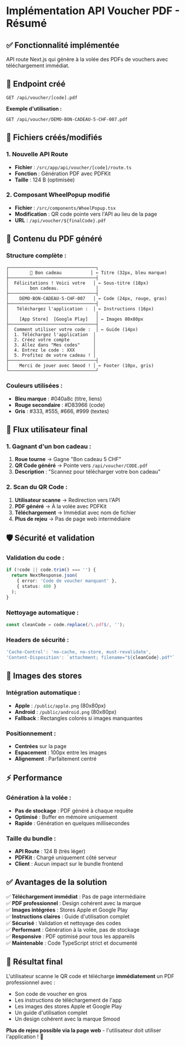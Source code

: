 # Implémentation API Voucher PDF - Résumé

## ✅ **Fonctionnalité implémentée**

API route Next.js qui génère à la volée des PDFs de vouchers avec téléchargement immédiat.

## 📍 **Endpoint créé**

```
GET /api/voucher/[code].pdf
```

**Exemple d'utilisation :**
```
GET /api/voucher/DEMO-BON-CADEAU-5-CHF-007.pdf
```

## 🔧 **Fichiers créés/modifiés**

### **1. Nouvelle API Route**
- **Fichier** : `/src/app/api/voucher/[code]/route.ts`
- **Fonction** : Génération PDF avec PDFKit
- **Taille** : 124 B (optimisée)

### **2. Composant WheelPopup modifié**
- **Fichier** : `/src/components/WheelPopup.tsx`
- **Modification** : QR code pointe vers l'API au lieu de la page
- **URL** : `/api/voucher/${finalCode}.pdf`

## 📄 **Contenu du PDF généré**

### **Structure complète :**
```
┌─────────────────────────────────┐
│        🎉 Bon cadeau           │ ← Titre (32px, bleu marque)
├─────────────────────────────────┤
│  Félicitations ! Voici votre   │ ← Sous-titre (18px)
│        bon cadeau.              │
├─────────────────────────────────┤
│    DEMO-BON-CADEAU-5-CHF-007   │ ← Code (24px, rouge, gras)
├─────────────────────────────────┤
│   Téléchargez l'application :  │ ← Instructions (16px)
│                                 │
│    [App Store]  [Google Play]   │ ← Images 80x80px
├─────────────────────────────────┤
│  Comment utiliser votre code :  │ ← Guide (14px)
│  1. Téléchargez l'application  │
│  2. Créez votre compte         │
│  3. Allez dans "Mes codes"     │
│  4. Entrez le code : XXX       │
│  5. Profitez de votre cadeau ! │
├─────────────────────────────────┤
│    Merci de jouer avec Smood ! │ ← Footer (10px, gris)
└─────────────────────────────────┘
```

### **Couleurs utilisées :**
- **Bleu marque** : #040a8c (titre, liens)
- **Rouge secondaire** : #D83966 (code)
- **Gris** : #333, #555, #666, #999 (textes)

## 🎯 **Flux utilisateur final**

### **1. Gagnant d'un bon cadeau :**
1. **Roue tourne** → Gagne "Bon cadeau 5 CHF"
2. **QR Code généré** → Pointe vers `/api/voucher/CODE.pdf`
3. **Description** : "Scannez pour télécharger votre bon cadeau"

### **2. Scan du QR Code :**
1. **Utilisateur scanne** → Redirection vers l'API
2. **PDF généré** → À la volée avec PDFKit
3. **Téléchargement** → Immédiat avec nom de fichier
4. **Plus de rejeu** → Pas de page web intermédiaire

## 🛡️ **Sécurité et validation**

### **Validation du code :**
```typescript
if (!code || code.trim() === '') {
  return NextResponse.json(
    { error: 'Code de voucher manquant' },
    { status: 400 }
  );
}
```

### **Nettoyage automatique :**
```typescript
const cleanCode = code.replace(/\.pdf$/, '');
```

### **Headers de sécurité :**
```typescript
'Cache-Control': 'no-cache, no-store, must-revalidate',
'Content-Disposition': `attachment; filename="${cleanCode}.pdf"`
```

## 📱 **Images des stores**

### **Intégration automatique :**
- **Apple** : `/public/apple.png` (80x80px)
- **Android** : `/public/android.png` (80x80px)
- **Fallback** : Rectangles colorés si images manquantes

### **Positionnement :**
- **Centrées** sur la page
- **Espacement** : 100px entre les images
- **Alignement** : Parfaitement centré

## ⚡ **Performance**

### **Génération à la volée :**
- **Pas de stockage** : PDF généré à chaque requête
- **Optimisé** : Buffer en mémoire uniquement
- **Rapide** : Génération en quelques millisecondes

### **Taille du bundle :**
- **API Route** : 124 B (très léger)
- **PDFKit** : Chargé uniquement côté serveur
- **Client** : Aucun impact sur le bundle frontend

## ✅ **Avantages de la solution**

✅ **Téléchargement immédiat** : Pas de page intermédiaire  
✅ **PDF professionnel** : Design cohérent avec la marque  
✅ **Images intégrées** : Stores Apple et Google Play  
✅ **Instructions claires** : Guide d'utilisation complet  
✅ **Sécurisé** : Validation et nettoyage des codes  
✅ **Performant** : Génération à la volée, pas de stockage  
✅ **Responsive** : PDF optimisé pour tous les appareils  
✅ **Maintenable** : Code TypeScript strict et documenté  

## 🚀 **Résultat final**

L'utilisateur scanne le QR code et télécharge **immédiatement** un PDF professionnel avec :
- Son code de voucher en gros
- Les instructions de téléchargement de l'app
- Les images des stores Apple et Google Play
- Un guide d'utilisation complet
- Un design cohérent avec la marque Smood

**Plus de rejeu possible via la page web** - l'utilisateur doit utiliser l'application ! 🎉
